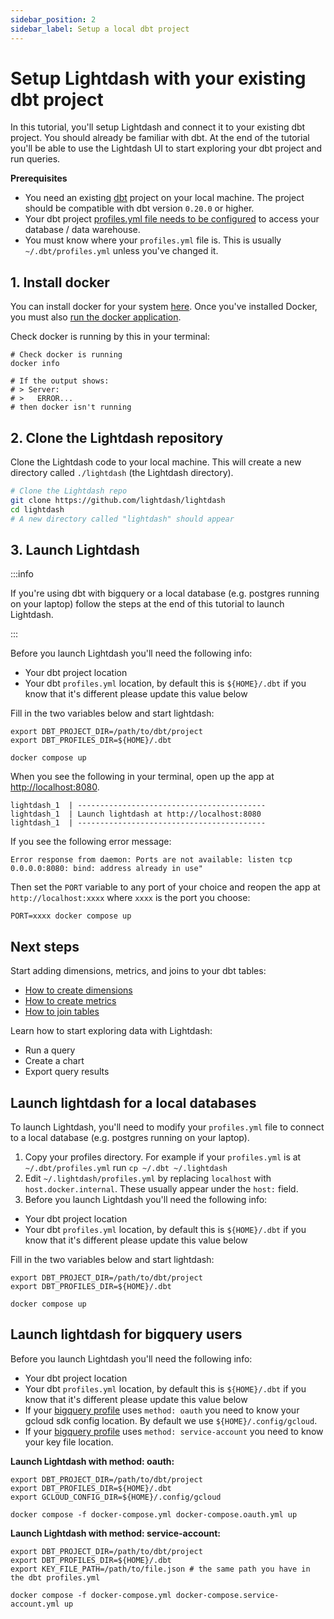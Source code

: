 ```yaml
---
sidebar_position: 2
sidebar_label: Setup a local dbt project
---
```


# Setup Lightdash with your existing dbt project

In this tutorial, you'll setup Lightdash and connect it to your existing dbt project. You should already be familiar
with dbt. At the end of the tutorial you'll be able to use the Lightdash UI to start exploring your dbt project and
run queries.

**Prerequisites**
* You need an existing [dbt](https://www.getdbt.com/) project on your local machine. The project should be compatible with dbt version `0.20.0` or higher.
* Your dbt project [profiles.yml file needs to be configured](https://docs.getdbt.com/dbt-cli/configure-your-profile) to access your database / data warehouse.
* You must know where your `profiles.yml` file is. This is usually `~/.dbt/profiles.yml` unless you've changed it.

## 1. Install docker

You can install docker for your system [here](https://docs.docker.com/get-docker/). Once you've installed Docker, you must also [run the docker application](https://docs.docker.com/get-docker/).

Check docker is running by this in your terminal:

```shell
# Check docker is running
docker info

# If the output shows:
# > Server:
# >   ERROR...
# then docker isn't running
```

## 2. Clone the Lightdash repository

Clone the Lightdash code to your local machine. This will create a new directory called `./lightdash` (the Lightdash directory).

```bash
# Clone the Lightdash repo
git clone https://github.com/lightdash/lightdash
cd lightdash
# A new directory called "lightdash" should appear
```

## 3. Launch Lightdash

:::info

If you're using dbt with bigquery or a local database (e.g. postgres running on your laptop) follow the steps at the end of this tutorial to launch Lightdash.

:::

Before you launch Lightdash you'll need the following info:

* Your dbt project location
* Your dbt `profiles.yml` location, by default this is `${HOME}/.dbt` if you know that it's different please update this value below

Fill in the two variables below and start lightdash:
```shell
export DBT_PROJECT_DIR=/path/to/dbt/project
export DBT_PROFILES_DIR=${HOME}/.dbt

docker compose up
```

When you see the following in your terminal, open up the app at [http://localhost:8080](http://localhost:8080).

```text
lightdash_1  | ------------------------------------------
lightdash_1  | Launch lightdash at http://localhost:8080
lightdash_1  | ------------------------------------------
```

If you see the following error message:
```text
Error response from daemon: Ports are not available: listen tcp 0.0.0.0:8080: bind: address already in use"
```
Then set the `PORT` variable to any port of your choice and reopen the app at `http://localhost:xxxx` where `xxxx` is the port you choose:

```shell
PORT=xxxx docker compose up
```

## Next steps

Start adding dimensions, metrics, and joins to your dbt tables:

* [How to create dimensions](../guides/how-to-create-dimensions.md)
* [How to create metrics](../guides/how-to-create-metrics.md)
* [How to join tables](../guides/how-to-join-tables.md)

Learn how to start exploring data with Lightdash:
* Run a query
* Create a chart
* Export query results

## Launch lightdash for a local databases

To launch Lightdash, you'll need to modify your `profiles.yml` file to connect to a local database (e.g. postgres running on your laptop).

1. Copy your profiles directory. For example if your `profiles.yml` is at `~/.dbt/profiles.yml` run `cp ~/.dbt ~/.lightdash`
2. Edit `~/.lightdash/profiles.yml` by replacing `localhost` with `host.docker.internal`. These usually appear under the `host:` field.
3. Before you launch Lightdash you'll need the following info:

* Your dbt project location
* Your dbt `profiles.yml` location, by default this is `${HOME}/.dbt` if you know that it's different please update this value below

Fill in the two variables below and start lightdash:
```shell
export DBT_PROJECT_DIR=/path/to/dbt/project
export DBT_PROFILES_DIR=${HOME}/.dbt

docker compose up
```

## Launch lightdash for bigquery users

Before you launch Lightdash you'll need the following info:

* Your dbt project location
* Your dbt `profiles.yml` location, by default this is `${HOME}/.dbt` if you know that it's different please update this value below
* If your [bigquery profile](https://docs.getdbt.com/reference/warehouse-profiles/bigquery-profile) uses `method: oauth` you need to know your gcloud sdk config location. By default we use `${HOME}/.config/gcloud`.
* If your [bigquery profile](https://docs.getdbt.com/reference/warehouse-profiles/bigquery-profile) uses `method: service-account` you need to know your key file location.

**Launch Lightdash with method: oauth:**

```shell
export DBT_PROJECT_DIR=/path/to/dbt/project
export DBT_PROFILES_DIR=${HOME}/.dbt
export GCLOUD_CONFIG_DIR=${HOME}/.config/gcloud

docker compose -f docker-compose.yml docker-compose.oauth.yml up
```

**Launch Lightdash with method: service-account:**
```shell
export DBT_PROJECT_DIR=/path/to/dbt/project
export DBT_PROFILES_DIR=${HOME}/.dbt
export KEY_FILE_PATH=/path/to/file.json # the same path you have in the dbt profiles.yml

docker compose -f docker-compose.yml docker-compose.service-account.yml up
```
